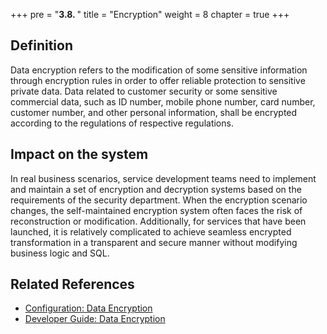 +++
pre = "<b>3.8. </b>"
title = "Encryption"
weight = 8
chapter = true
+++

## Definition

Data encryption refers to the modification of some sensitive information through encryption rules in order to offer reliable protection to sensitive private data. Data related to customer security or some sensitive commercial data, such as ID number, mobile phone number, card number, customer number, and other personal information, shall be encrypted according to the regulations of respective regulations.

## Impact on the system

In real business scenarios, service development teams need to implement and maintain a set of encryption and decryption systems based on the requirements of the security department. When the encryption scenario changes, the self-maintained encryption system often faces the risk of reconstruction or modification. Additionally, for services that have been launched, it is relatively complicated to achieve seamless encrypted transformation in a transparent and secure manner without modifying business logic and SQL.

## Related References

- [Configuration: Data Encryption](/en/user-manual/shardingsphere-jdbc/yaml-config/rules/encrypt/)
- [Developer Guide: Data Encryption](/en/dev-manual/encrypt/)
